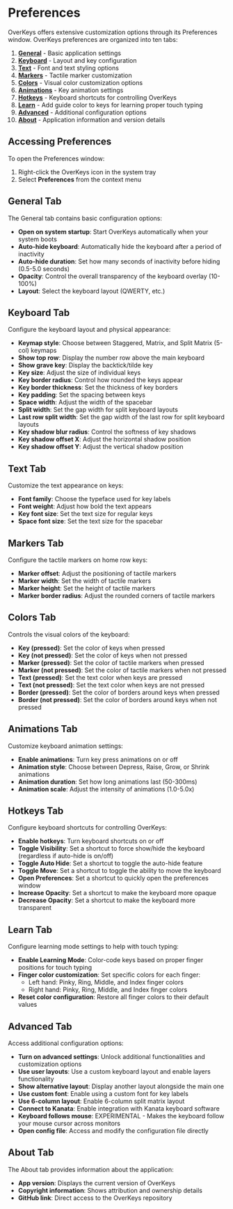 # Preferences

OverKeys offers extensive customization options through its Preferences window.
OverKeys preferences are organized into ten tabs:

1. **[General](#general-tab)** - Basic application settings
2. **[Keyboard](#keyboard-tab)** - Layout and key configuration
3. **[Text](#text-tab)** - Font and text styling options
4. **[Markers](#markers-tab)** - Tactile marker customization
5. **[Colors](#colors-tab)** - Visual color customization options
6. **[Animations](#animations-tab)** - Key animation settings
7. **[Hotkeys](#hotkeys-tab)** - Keyboard shortcuts for controlling OverKeys
8. **[Learn](./learning-mode.md)** - Add guide color to keys for learning proper touch typing
9. **[Advanced](#advanced-tab)** - Additional configuration options
10. **[About](#about-tab)** - Application information and version details

## Accessing Preferences

To open the Preferences window:

1. Right-click the OverKeys icon in the system tray
2. Select **Preferences** from the context menu

## General Tab

The General tab contains basic configuration options:

- **Open on system startup**: Start OverKeys automatically when your system boots
- **Auto-hide keyboard**: Automatically hide the keyboard after a period of inactivity
- **Auto-hide duration**: Set how many seconds of inactivity before hiding (0.5-5.0 seconds)
- **Opacity**: Control the overall transparency of the keyboard overlay (10-100%)
- **Layout**: Select the keyboard layout (QWERTY, etc.)

## Keyboard Tab

Configure the keyboard layout and physical appearance:

- **Keymap style**: Choose between Staggered, Matrix, and Split Matrix (5-col) keymaps
- **Show top row**: Display the number row above the main keyboard
- **Show grave key**: Display the backtick/tilde key
- **Key size**: Adjust the size of individual keys
- **Key border radius**: Control how rounded the keys appear
- **Key border thickness**: Set the thickness of key borders
- **Key padding**: Set the spacing between keys
- **Space width**: Adjust the width of the spacebar
- **Split width**: Set the gap width for split keyboard layouts
- **Last row split width**: Set the gap width of the last row for split keyboard layouts
- **Key shadow blur radius**: Control the softness of key shadows
- **Key shadow offset X**: Adjust the horizontal shadow position
- **Key shadow offset Y**: Adjust the vertical shadow position

## Text Tab

Customize the text appearance on keys:

- **Font family**: Choose the typeface used for key labels
- **Font weight**: Adjust how bold the text appears
- **Key font size**: Set the text size for regular keys
- **Space font size**: Set the text size for the spacebar

## Markers Tab

Configure the tactile markers on home row keys:

- **Marker offset**: Adjust the positioning of tactile markers
- **Marker width**: Set the width of tactile markers
- **Marker height**: Set the height of tactile markers
- **Marker border radius**: Adjust the rounded corners of tactile markers

## Colors Tab

Controls the visual colors of the keyboard:

- **Key (pressed)**: Set the color of keys when pressed
- **Key (not pressed)**: Set the color of keys when not pressed
- **Marker (pressed)**: Set the color of tactile markers when pressed
- **Marker (not pressed)**: Set the color of tactile markers when not pressed
- **Text (pressed)**: Set the text color when keys are pressed
- **Text (not pressed)**: Set the text color when keys are not pressed
- **Border (pressed)**: Set the color of borders around keys when pressed
- **Border (not pressed)**: Set the color of borders around keys when not pressed

## Animations Tab

Customize keyboard animation settings:

- **Enable animations**: Turn key press animations on or off
- **Animation style**: Choose between Depress, Raise, Grow, or Shrink animations
- **Animation duration**: Set how long animations last (50-300ms)
- **Animation scale**: Adjust the intensity of animations (1.0-5.0x)

## Hotkeys Tab

Configure keyboard shortcuts for controlling OverKeys:

- **Enable hotkeys**: Turn keyboard shortcuts on or off
- **Toggle Visibility**: Set a shortcut to force show/hide the keyboard (regardless if auto-hide is on/off)
- **Toggle Auto Hide**: Set a shortcut to toggle the auto-hide feature
- **Toggle Move**: Set a shortcut to toggle the ability to move the keyboard
- **Open Preferences**: Set a shortcut to quickly open the preferences window
- **Increase Opacity**: Set a shortcut to make the keyboard more opaque
- **Decrease Opacity**: Set a shortcut to make the keyboard more transparent

## Learn Tab

Configure learning mode settings to help with touch typing:

- **Enable Learning Mode**: Color-code keys based on proper finger positions for touch typing
- **Finger color customization**: Set specific colors for each finger:
  - Left hand: Pinky, Ring, Middle, and Index finger colors
  - Right hand: Pinky, Ring, Middle, and Index finger colors
- **Reset color configuration**: Restore all finger colors to their default values

## Advanced Tab

Access additional configuration options:

- **Turn on advanced settings**: Unlock additional functionalities and customization options
- **Use user layouts**: Use a custom keyboard layout and enable layers functionality
- **Show alternative layout**: Display another layout alongside the main one
- **Use custom font**: Enable using a custom font for key labels
- **Use 6-column layout**: Enable 6-column split matrix layout
- **Connect to Kanata**: Enable integration with Kanata keyboard software
- **Keyboard follows mouse**: EXPERIMENTAL - Makes the keyboard follow your mouse cursor across monitors
- **Open config file**: Access and modify the configuration file directly

## About Tab

The About tab provides information about the application:

- **App version**: Displays the current version of OverKeys
- **Copyright information**: Shows attribution and ownership details
- **GitHub link**: Direct access to the OverKeys repository
